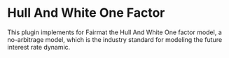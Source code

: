 Hull And White One Factor
===================

This plugin implements for Fairmat the Hull And White One factor model, a no-arbitrage model, which is the industry standard for modeling the future interest rate dynamic.



